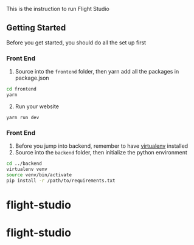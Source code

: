 This is the instruction to run Flight Studio

## Getting Started

Before you get started, you should do all the set up first

### Front End

1. Source into the `frontend` folder, then yarn add all the packages in package.json

```bash
cd frontend
yarn
```

2. Run your website

```
yarn run dev
```

### Front End

1. Before you jump into backend, remember to have [virtualenv](https://pypi.org/project/virtualenv/) installed
2. Source into the `backend` folder, then initialize the python environment

```bash
cd ../backend
virtualenv venv
source venv/bin/activate
pip install -r /path/to/requirements.txt
```

# flight-studio
# flight-studio
